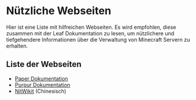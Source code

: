# Nützliche Webseiten
Hier ist eine Liste mit hilfreichen Webseiten. Es wird empfohlen, diese zusammen mit der Leaf Dokumentation zu lesen, um nützlichere und tiefgehendere Informationen über die Verwaltung von Minecraft Servern zu erhalten.

## Liste der Webseiten
- [Paper Dokumentation](https://docs.papermc.io/paper)
- [Purpur Dokumentation](https://purpurmc.org/docs/purpur/)
- [NitWikit](https://nitwikit.yizhan.wiki/) (Chinesisch)
